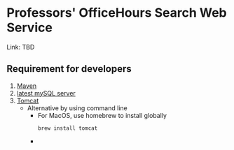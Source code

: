 # Professors' OfficeHours Search Web Service

Link: TBD

## Requirement for developers

1. [Maven](https://maven.apache.org/download.cgi) 
2. [latest mySQL server](https://www.mysql.com/downloads/)
3. [Tomcat](https://tomcat.apache.org/download-80.cgi)
      - Alternative by using command line
          - For MacOS, use homebrew to install globally
            ```
            brew install tomcat
            ```
          - 
